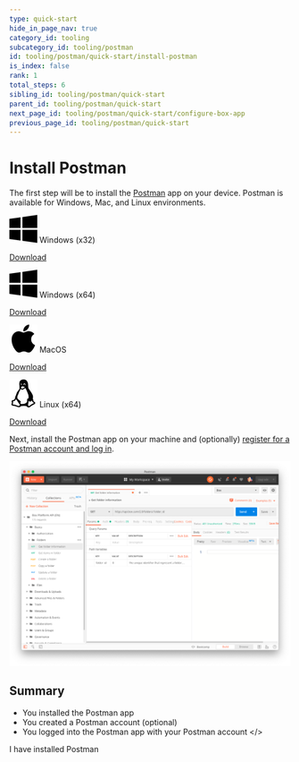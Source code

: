 ```yaml
---
type: quick-start
hide_in_page_nav: true
category_id: tooling
subcategory_id: tooling/postman
id: tooling/postman/quick-start/install-postman
is_index: false
rank: 1
total_steps: 6
sibling_id: tooling/postman/quick-start
parent_id: tooling/postman/quick-start
next_page_id: tooling/postman/quick-start/configure-box-app
previous_page_id: tooling/postman/quick-start
---
```


<!-- alex disable postman-postwoman -->

# Install Postman

The first step will be to install the [Postman][postman] app on your device.
Postman is available for Windows, Mac, and Linux environments.

<Grid columns='4'>

<Download>

![Windows Logo](./windows.png) Windows (x32)

<Trigger option='postman.downloaded' value='win32'>

[Download](https://dl.pstmn.io/download/latest/win32)

</Trigger>

</Download>

<Download>

![Windows Logo](./windows.png) Windows (x64)

<Trigger option='postman.downloaded' value='win64'>

[Download](https://dl.pstmn.io/download/latest/win64)

</Trigger>

</Download>

<Download>

![MacOS Logo](./macos.png) MacOS

<Trigger option='postman.downloaded' value='macos'>

[Download](https://dl.pstmn.io/download/latest/macos)

</Trigger>

</Download>

<Download>

![Linux Logo](./linux.png) Linux (x64)

<Trigger option='postman.downloaded' value='linux64'>

[Download](https://dl.pstmn.io/download/latest/linux64)

</Trigger>

</Download>

</Grid>

Next, install the Postman app on your machine and (optionally)
[register for a Postman account and log in][register].

<ImageFrame border center>

![The Postman app](./postman-example.png)

</ImageFrame>

## Summary

* You installed the Postman app
* You created a Postman account (optional) 
* You logged into the Postman app with your Postman account
</>

<Observe option='postman.downloaded' value='win32,win64,macos,linux64'>
<Next>

I have installed Postman

</Next>

</Observe>

[register]: https://identity.getpostman.com/signup
[postman]: https://getpostman.com
